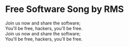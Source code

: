 # Free Software Song by RMS

Join us now and share the software; \
You'll be free, hackers, you'll be free. \
Join us now and share the software; \
You'll be free, hackers, you'll be free. 
